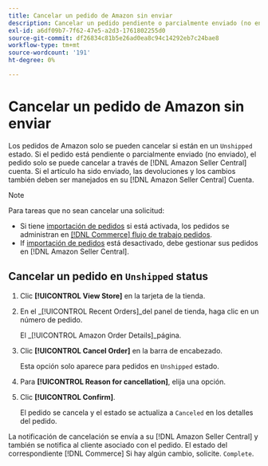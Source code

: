 ```yaml
---
title: Cancelar un pedido de Amazon sin enviar
description: Cancelar un pedido pendiente o parcialmente enviado (no enviado) a través de su Amazon [!DNL Seller Central] cuenta.
exl-id: a6df09b7-7f62-47e5-a2d3-1761802255d0
source-git-commit: df26834c81b5e26ad0ea8c94c14292eb7c24bae8
workflow-type: tm+mt
source-wordcount: '191'
ht-degree: 0%

---
```


# Cancelar un pedido de Amazon sin enviar

Los pedidos de Amazon solo se pueden cancelar si están en un `Unshipped` estado. Si el pedido está pendiente o parcialmente enviado (no enviado), el pedido solo se puede cancelar a través de [!DNL Amazon Seller Central] cuenta. Si el artículo ha sido enviado, las devoluciones y los cambios también deben ser manejados en su [!DNL Amazon Seller Central] Cuenta.

>[!NOTE]
>
>Para tareas que no sean cancelar una solicitud:
>
>- Si tiene [importación de pedidos](./order-settings.md) si está activada, los pedidos se administran en [[!DNL Commerce] flujo de trabajo pedidos](https://experienceleague.adobe.com/docs/commerce-admin/stores-sales/order-management/orders/orders.html).
>- If [importación de pedidos](./order-settings.md) está desactivado, debe gestionar sus pedidos en [!DNL Amazon Seller Central].


## Cancelar un pedido en `Unshipped` status

1. Clic **[!UICONTROL View Store]** en la tarjeta de la tienda.

1. En el _[!UICONTROL Recent Orders]_del panel de tienda, haga clic en un número de pedido.

   El _[!UICONTROL Amazon Order Details]_página.

1. Clic **[!UICONTROL Cancel Order]** en la barra de encabezado.

   Esta opción solo aparece para pedidos en `Unshipped` estado.

1. Para **[!UICONTROL Reason for cancellation]**, elija una opción.

1. Clic **[!UICONTROL Confirm]**.

   El pedido se cancela y el estado se actualiza a `Canceled` en los detalles del pedido.

La notificación de cancelación se envía a su [!DNL Amazon Seller Central] y también se notifica al cliente asociado con el pedido. El estado del correspondiente [!DNL Commerce] Si hay algún cambio, solicite. `Complete`.
